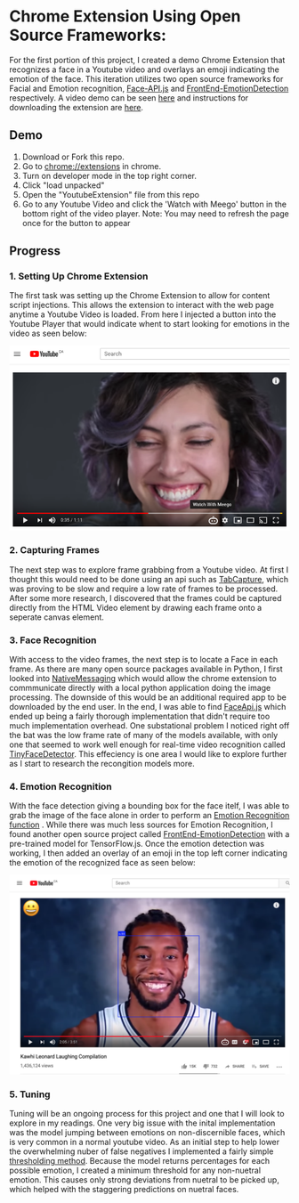 # Chrome Extension Using Open Source Frameworks:

For the first portion of this project, I created a demo Chrome Extension that recognizes a face in a Youtube video and overlays an emoji indicating the emotion of the face. This iteration utilizes two open source frameworks for Facial and Emotion recognition, [Face-API.js](https://github.com/justadudewhohacks/face-api.js?files=1) and [FrontEnd-EmotionDetection](https://github.com/kevinisbest/FrontEnd-EmotionDetection) respectively. A video demo can be seen [here](https://github.com/ryanknauer/CPSC448/blob/master/Images/Emotion%20Recognition%20Demo.mov) and instructions for downloading the extension are [here](https://github.com/ryanknauer/CPSC448#chrome-extension-demo).

## Demo

1. Download or Fork this repo. 
2. Go to [chrome://extensions](chrome://extensions) in chrome.
3. Turn on developer mode in the top right corner.
4. Click "load unpacked" 
5. Open the "YoutubeExtension" file from this repo
6. Go to any Youtube Video and click the 'Watch with Meego' button in the bottom right of the video player.
Note: You may need to refresh the page once for the button to appear


## Progress

### 1. Setting Up Chrome Extension

The first task was setting up the Chrome Extension to allow for content script injections. This allows the extension to interact with the web page anytime a Youtube Video is loaded. From here I injected a button into the Youtube Player that would indicate whent to start looking for emotions in the video as seen below:

![](https://github.com/ryanknauer/CPSC448/blob/master/Images/Screen%20Shot%202019-05-14%20at%2010.53.27%20AM.png)


### 2. Capturing Frames

The next step was to explore frame grabbing from a Youtube video. At first I thought this would need to be done using an api such as [TabCapture](https://developers.chrome.com/extensions/tabCapture), which was proving to be slow and require a low rate of frames to be processed. After some more research, I discovered that the frames could be captured directly from the HTML Video element by drawing each frame onto a seperate canvas element. 


### 3. Face Recognition

With access to the video frames, the next step is to locate a Face in each frame. As there are many open source packages available in Python, I first looked into [NativeMessaging](https://developer.chrome.com/apps/nativeMessaging) which would allow the chrome extension to commmunicate directly with a local python application doing the image processing. The downside of this would be an additional required app to be downloaded by the end user. In the end, I was able to find [FaceApi.js](https://github.com/justadudewhohacks/face-api.js?files=1) which ended up being a fairly thorough implementation that didn't require too much implementation overhead. One substational problem I noticed right off the bat was the low frame rate of many of the models available, with only one that seemed to work well enough for real-time video recognition called [TinyFaceDetector](https://github.com/justadudewhohacks/face-api.js?files=1#tiny-face-detector). This effeciency is one area I would like to explore further as I start to research the recongition models more.  


### 4. Emotion Recognition

With the face detection giving a bounding box for the face itelf, I was able to grab the image of the face alone in order to perform an [Emotion Recognition function](https://github.com/ryanknauer/CPSC448/blob/b6fed5b75f8f1bb9c650517e8365b16d1cef5bc2/YoutubeExtension/testing.js#L114) . While there was much less sources for Emotion Recognition, I found another open source project called [FrontEnd-EmotionDetection](https://github.com/kevinisbest/FrontEnd-EmotionDetection) with a pre-trained model for TensorFlow.js. Once the emotion detection was working, I then added an overlay of an emoji in the top left corner indicating the emotion of the recognized face as seen below:

![](https://github.com/ryanknauer/CPSC448/blob/master/Images/Screen%20Shot%202019-05-27%20at%205.26.56%20PM.png)

### 5. Tuning

Tuning will be an ongoing process for this project and one that I will look to explore in my readings. One very big issue with the inital implementation was the model jumping between emotions on non-discernible faces, which is very common in a normal youtube video. As an initial step to help lower the overwhelming nuber of false negatives I implemented a fairly simple [thresholding method](https://github.com/ryanknauer/CPSC448/blob/187de22b86858f3056184dc57f7417b6b5936ab2/YoutubeExtension/testing.js#L130). Because the model returns percentages for each possible emotion, I created a minimum threshold for any non-nuetral emotion. This causes only strong deviations from nuetral to be picked up, which helped with the staggering predictions on nuetral faces.   
